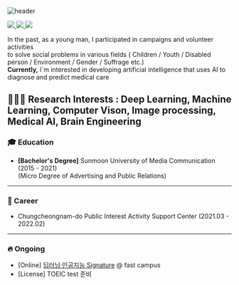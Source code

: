 ![header](https://capsule-render.vercel.app/api?type=waving&color=auto&height=300&section=header&text=𝓗𝓮𝓵𝓵𝓸!&fontSize=90&desc=𝓘`𝓶%20𝓙𝓸𝓸𝓷𝓨𝓮𝓸𝓷𝓰%20𝓚𝓲𝓶&descSize=20&fontAlignY=40)

<a href="https://jun0604.github.io" target="_blank">
<img src="https://img.shields.io/badge/github%20pages-121013?style=for-the-badge&logo=github&logoColor=white"/>
</a>
<a href="mailto:jykim.personal@gmail.com" target="_blank">
<img src="https://img.shields.io/badge/Gmail-D14836?style=for-the-badge&logo=gmail&logoColor=white"/>
</a>
<a href="https://www.instagram.com/jun_develop/" target="_blank">
<img src="https://img.shields.io/badge/Instagram-%23E4405F.svg?style=for-the-badge&logo=Instagram&logoColor=white"/>
</a>

In the past, as a young man, I participated in campaigns and volunteer activities \
to solve social problems in various fields ( Children / Youth / Disabled person / Environment / Gender / Suffrage etc.) \
**Currently,** I`m interested in developing artificial intelligence that uses AI to diagnose and predict medical care

🧑🏻‍💻 **Research Interests** : Deep Learning, Machine Learning, Computer Vison, Image processing, Medical AI, Brain Engineering
--------------------------------------------------------------------------------------------------------------------
### 🎓 Education
- **[Bachelor's Degree]** Sunmoon University of Media Communication (2015 - 2021) \
  (Micro Degree of Advertising and Public Relations)
<!--- **[Bachelor's Degree]** Hallym University of Artificial Intelligence Convergence (2025 - present) \
  (Micro Degree of AI Medical Convergence) -->
--------------------------------------------------------------------------------------------------------------------
### 👔 Career
- Chungcheongnam-do Public Interest Activity Support Center (2021.03 - 2022.02)
<!--- [MMC Lab](https://mmc.hallym.ac.kr/?page_id=3780) Undergraduate Research Student (2025.03 - present) -->
--------------------------------------------------------------------------------------------------------------------
### 🔥 Ongoing
- [Online] [딥러닝·인공지능 Signature](https://fastcampus.co.kr/data_online_signature) @ fast campus
- [License] TOEIC test 준비

<!---
### 📖 Experience
- ✅ 대학YMCA전국연맹 한일교류행사 운영 (한국-일본 대학생 문화교류) 
- ✅ 한국환경공단 그린캠퍼스 친환경동아리 지원사업 (해양쓰레기 인식 개선)
- ✅ 삼성SDI 대학생 자원봉사활동 지원사업 청년ON 7차 (청소년 진로체험 교육)
- ✅ 선문대학교 ESG사회공헌센터 봉사프로그램 지원사업 (아동 교육지원)
- ✅ 한국장학재단 동계 청소년교육지원사업 멘토 (아동 교육지원)
- ✅ 선문대학교 옴니버스지원단 멘토 (청소년 전공체험 교육)
- ✅ KB-YMCA 대학생경제금육교육봉사단 16,17기 운영 (아동/청소년 경제금융교육 지원)
- ✅ 천안시 지역착근형 청년프로그램 운영 (지역 내 청년 정착지원)
- ✅ 충남사회혁신센터 생활 실험 리빙랩 프로젝트 (폐마스크 리사이클링)
--------------------------------------------------------------------------------------------------------------------
### 🚀 Club
- ✅ 선문대학교 컴퓨터공학과 학생회 부원
- ✅ 축구동아리 OMGEA 부원
- ✅ 학술동아리 KBUG(Korea Bluej Users Group) 부원 
- ✅ 광고기획동아리 AD RED 부원
- ✅ 축구동아리 SCOOP 부회장/총무
- ✅ 봉사동아리 선문대학YMCA 회장/총무/복지부장
- ✅ 대학YMCA전국연맹 부원
--------------------------------------------------------------------------------------------------------------------
### 🏆 Achievements
- ✅ 선문대학교 총동아리연합회 봉사부문 우수동아리 (선문대학YMCA)
- ✅ 선문대학교 ESG사회공헌센터 봉사활동 우수사례 공모전 장려상 (선문대학YMCA)
--------------------------------------------------------------------------------------------------------------------
### 🐾 Projects
--------------------------------------------------------------------------------------------------------------------
### 📃 Publication
--------------------------------------------------------------------------------------------------------------------
### 📜 Certificates
- ✅ [Offline] 빅데이터 분석을 활용한 데이터 마케팅 전문가 양성과정 @High media academy
- 🔥 [Online] [딥러닝·인공지능 Signature](https://fastcampus.co.kr/data_online_signature) @ fast campus
- 🔥 [ONLINE] [딥러닝을 활용한 의료 영상 처리 & 모델 개발](https://fastcampus.co.kr/data_online_medicalai) @ fast campus 
--------------------------------------------------------------------------------------------------------------------
### 🪪 License
<!--- - TOEIC (2025.)
- ADSP (2025.)
- SQLD (2025.)
- 정보처리기사 (2025.)
- 빅데이터처리기사 (2025.)
-->
